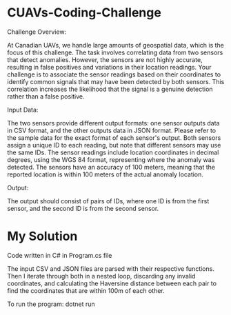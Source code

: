 # CUAVs-Coding-Challenge

Challenge Overview:

At Canadian UAVs, we handle large amounts of geospatial data, which is the focus of this challenge. The task involves correlating data from two sensors that detect anomalies. However, the sensors are not highly accurate, resulting in false positives and variations in their location readings. Your challenge is to associate the sensor readings based on their coordinates to identify common signals that may have been detected by both sensors. This correlation increases the likelihood that the signal is a genuine detection rather than a false positive.

Input Data:

The two sensors provide different output formats: one sensor outputs data in CSV format, and the other outputs data in JSON format. Please refer to the sample data for the exact format of each sensor's output. Both sensors assign a unique ID to each reading, but note that different sensors may use the same IDs. The sensor readings include location coordinates in decimal degrees, using the WGS 84 format, representing where the anomaly was detected. The sensors have an accuracy of 100 meters, meaning that the reported location is within 100 meters of the actual anomaly location.

Output:

The output should consist of pairs of IDs, where one ID is from the first sensor, and the second ID is from the second sensor.



# My Solution
Code written in C# in Program.cs file

The input CSV and JSON files are parsed with their respective functions. Then I iterate through both in a nested loop, discarding any invalid coordinates, and calculating the Haversine distance between each pair to find the coordinates that are within 100m of each other.

To run the program: dotnet run <csvFilePath> <jsonFilePath>  
